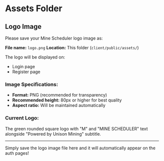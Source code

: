 # Assets Folder

## Logo Image

Please save your Mine Scheduler logo image as:

**File name:** `logo.png`
**Location:** This folder (`client/public/assets/`)

The logo will be displayed on:
- Login page
- Register page

### Image Specifications:
- **Format:** PNG (recommended for transparency)
- **Recommended height:** 80px or higher for best quality
- **Aspect ratio:** Will be maintained automatically

### Current Logo:
The green rounded square logo with "M" and "MINE SCHEDULER" text alongside "Powered by Unison Mining" subtitle.

---

Simply save the logo image file here and it will automatically appear on the auth pages!

